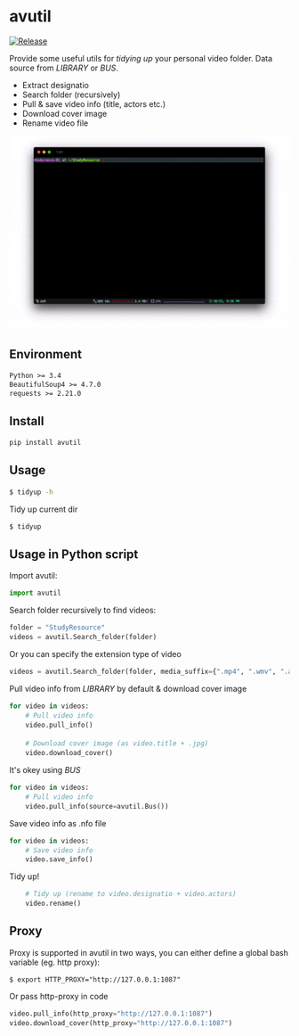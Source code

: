 # avutil

[![Release](https://img.shields.io/pypi/v/avutil?color=%2366CCFF&label=release)](https://pypi.org/project/avutil/)

Provide some useful utils for *tidying up* your personal video folder.
Data source from *LIBRARY* or *BUS*.

- Extract designatio
- Search folder (recursively)
- Pull & save video info (title, actors etc.)
- Download cover image
- Rename video file

![gjf](https://github.com/Lqlsoftware/avutil/blob/main/doc/demo.gif)

## Environment

    Python >= 3.4
    BeautifulSoup4 >= 4.7.0
    requests >= 2.21.0

## Install

```sh
pip install avutil
```

## Usage

```sh
$ tidyup -h
```

Tidy up current dir

```sh
$ tidyup
```

## Usage in Python script

Import avutil:
```python
import avutil
```

Search folder recursively to find videos:
```python
folder = "StudyResource"
videos = avutil.Search_folder(folder)
```

Or you can specify the extension type of video
```python
videos = avutil.Search_folder(folder, media_suffix={".mp4", ".wmv", ".avi", ".mkv"})
```

Pull video info from *LIBRARY* by default & download cover image
```python
for video in videos:
    # Pull video info
    video.pull_info()

    # Download cover image (as video.title + .jpg)
    video.download_cover()
```

It's okey using *BUS*
```python
for video in videos:
    # Pull video info
    video.pull_info(source=avutil.Bus())
```

Save video info as .nfo file
```python
for video in videos:
    # Save video info
    video.save_info()
```

Tidy up!

```python
    # Tidy up (rename to video.designatio + video.actors)
    video.rename()
```

## Proxy

Proxy is supported in avutil in two ways, you can either define a global bash variable (eg. http proxy):
```shell
$ export HTTP_PROXY="http://127.0.0.1:1087"
```

Or pass http-proxy in code
```python
video.pull_info(http_proxy="http://127.0.0.1:1087")
video.download_cover(http_proxy="http://127.0.0.1:1087")
```
